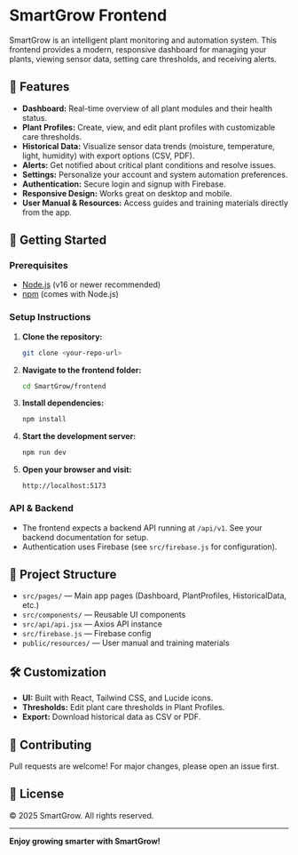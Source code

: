 # SmartGrow Frontend

SmartGrow is an intelligent plant monitoring and automation system. This frontend provides a modern, responsive dashboard for managing your plants, viewing sensor data, setting care thresholds, and receiving alerts.

## 🌱 Features

- **Dashboard:** Real-time overview of all plant modules and their health status.
- **Plant Profiles:** Create, view, and edit plant profiles with customizable care thresholds.
- **Historical Data:** Visualize sensor data trends (moisture, temperature, light, humidity) with export options (CSV, PDF).
- **Alerts:** Get notified about critical plant conditions and resolve issues.
- **Settings:** Personalize your account and system automation preferences.
- **Authentication:** Secure login and signup with Firebase.
- **Responsive Design:** Works great on desktop and mobile.
- **User Manual & Resources:** Access guides and training materials directly from the app.

## 🚀 Getting Started

### Prerequisites

- [Node.js](https://nodejs.org/) (v16 or newer recommended)
- [npm](https://www.npmjs.com/) (comes with Node.js)

### Setup Instructions

1. **Clone the repository:**

   ```sh
   git clone <your-repo-url>
   ```

2. **Navigate to the frontend folder:**

   ```sh
   cd SmartGrow/frontend
   ```

3. **Install dependencies:**

   ```sh
   npm install
   ```

4. **Start the development server:**

   ```sh
   npm run dev
   ```

5. **Open your browser and visit:**
   ```
   http://localhost:5173
   ```

### API & Backend

- The frontend expects a backend API running at `/api/v1`. See your backend documentation for setup.
- Authentication uses Firebase (see `src/firebase.js` for configuration).

## 📁 Project Structure

- `src/pages/` — Main app pages (Dashboard, PlantProfiles, HistoricalData, etc.)
- `src/components/` — Reusable UI components
- `src/api/api.jsx` — Axios API instance
- `src/firebase.js` — Firebase config
- `public/resources/` — User manual and training materials

## 🛠️ Customization

- **UI:** Built with React, Tailwind CSS, and Lucide icons.
- **Thresholds:** Edit plant care thresholds in Plant Profiles.
- **Export:** Download historical data as CSV or PDF.

## 🤝 Contributing

Pull requests are welcome! For major changes, please open an issue first.

## 📄 License

© 2025 SmartGrow. All rights reserved.

---

**Enjoy growing smarter with SmartGrow!**
